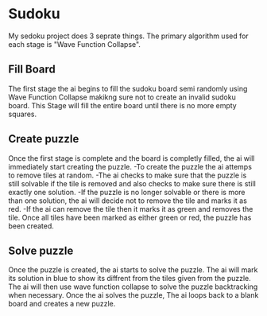 # Sudoku

My sedoku project does 3 seprate things.
The primary algorithm used for each stage is "Wave Function Collapse".

## Fill Board
The first stage the ai begins to fill the sudoku board semi randomly using Wave Function Collapse makikng sure not to create an invalid sudoku board.
This Stage will fill the entire board until there is no more empty squares.

## Create puzzle
Once the first stage is complete and the board is completly filled, the ai will immediately start creating the puzzle.
-To create the puzzle the ai attemps to remove tiles at random.
-The ai checks to make sure that the puzzle is still solvable if the tile is removed and also checks to make sure there is still exactly one solution.
-If the puzzle is no longer solvable or there is more than one solution, the ai will decide not to remove the tile and marks it as red.
-If the ai can remove the tile then it marks it as green and removes the tile.
Once all tiles have been marked as either green or red, the puzzle has been created.

## Solve puzzle
Once the puzzle is created, the ai starts to solve the puzzle.
The ai will mark its solution in blue to show its diffrent from the tiles given from the puzzle.
The ai will then use wave function collapse to solve the puzzle backtracking when necessary.
Once the ai solves the puzzle, The ai loops back to a blank board and creates a new puzzle.
